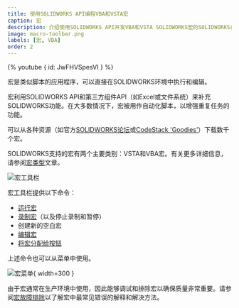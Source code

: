 ```yaml
---
title: 使用SOLIDWORKS API编程VBA和VSTA宏
caption: 宏
description: 介绍使用SOLIDWORKS API开发VBA和VSTA SOLIDWORKS宏的SOLIDWORKS自动化
image: macro-toolbar.png
labels: [宏, VBA]
order: 2
---
```

{% youtube { id: JwFHVSpesVI } %}

宏是类似脚本的应用程序，可以直接在SOLIDWORKS环境中执行和编辑。

宏利用SOLIDWORKS API和第三方组件API（如Excel或文件系统）来补充SOLIDWORKS功能。在大多数情况下，宏被用作自动化脚本，以增强重复任务的功能。

可以从各种资源（如官方[SOLIDWORKS论坛](https://forum.solidworks.com/community/api)或[CodeStack 'Goodies'](/solidworks-tools)）下载数千个宏。

SOLIDWORKS支持的宏有两个主要类别：VSTA和VBA宏。有关更多详细信息，请参阅[宏类型](/solidworks-api/getting-started/macros/types)文章。

![宏工具栏](macro-toolbar.png)

宏工具栏提供以下命令：

* [运行宏](/solidworks-api/getting-started/macros/run/)
* [录制宏](/solidworks-api/getting-started/macros/recording/)（以及停止录制和暂停）
* 创建新的空白宏
* [编辑宏](/solidworks-api/getting-started/macros/edit/)
* [将宏分配给按钮](/solidworks-api/getting-started/macros/macro-buttons/)

上述命令也可以从菜单中使用。

![宏菜单](tools-macro-menu.png){ width=300 }

由于宏通常在生产环境中使用，因此能够调试和排除宏以确保质量非常重要。请参阅[宏故障排除](/solidworks-api/troubleshooting/macros/)以了解宏中最常见错误的解释和解决方法。